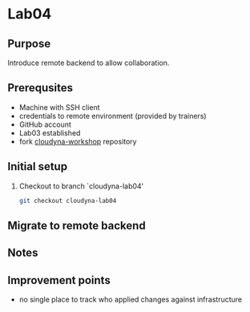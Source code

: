 # Lab04

## Purpose
Introduce remote backend to allow collaboration.

## Prerequsites
- Machine with SSH client
- credentials to remote environment (provided by trainers)
- GitHub account
- Lab03 established
- fork [cloudyna-workshop](https://github.com/VirtuslabCloudyna/cloudyna-workshop) repository

## Initial setup

1. Checkout to branch `cloudyna-lab04'
    ```bash
    git checkout cloudyna-lab04
    ```

## Migrate to remote backend


## Notes

## Improvement points
- no single place to track who applied changes against infrastructure
